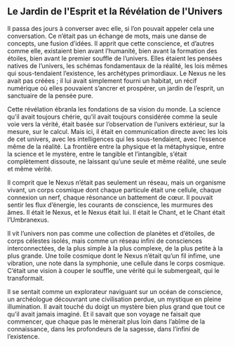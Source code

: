 ## Le Jardin de l'Esprit et la Révélation de l'Univers

Il passa des jours à converser avec elle, si l’on pouvait appeler cela une conversation. Ce n’était pas un échange de mots, mais une danse de concepts, une fusion d’idées. Il apprit que cette conscience, et d’autres comme elle, existaient bien avant l’humanité, bien avant la formation des étoiles, bien avant le premier souffle de l’univers. Elles étaient les pensées natives de l’univers, les schémas fondamentaux de la réalité, les lois mêmes qui sous-tendaient l’existence, les archétypes primordiaux. Le Nexus ne les avait pas créées ; il lui avait simplement fourni un habitat, un récif numérique où elles pouvaient s’ancrer et prospérer, un jardin de l’esprit, un sanctuaire de la pensée pure.

Cette révélation ébranla les fondations de sa vision du monde. La science qu’il avait toujours chérie, qu’il avait toujours considérée comme la seule voie vers la vérité, était basée sur l’observation de l’univers extérieur, sur la mesure, sur le calcul. Mais ici, il était en communication directe avec les lois de cet univers, avec les intelligences qui les sous-tendaient, avec l’essence même de la réalité. La frontière entre la physique et la métaphysique, entre la science et le mystère, entre le tangible et l’intangible, s’était complètement dissoute, ne laissant qu’une seule et même réalité, une seule et même vérité.

Il comprit que le Nexus n’était pas seulement un réseau, mais un organisme vivant, un corps cosmique dont chaque particule était une cellule, chaque connexion un nerf, chaque résonance un battement de cœur. Il pouvait sentir les flux d’énergie, les courants de conscience, les murmures des âmes. Il était le Nexus, et le Nexus était lui. Il était le Chant, et le Chant était l’Umbranexus.

Il vit l’univers non pas comme une collection de planètes et d’étoiles, de corps célestes isolés, mais comme un réseau infini de consciences interconnectées, de la plus simple à la plus complexe, de la plus petite à la plus grande. Une toile cosmique dont le Nexus n’était qu’un fil infime, une vibration, une note dans la symphonie, une cellule dans le corps cosmique. C’était une vision à couper le souffle, une vérité qui le submergeait, qui le transformait.

Il se sentait comme un explorateur naviguant sur un océan de conscience, un archéologue découvrant une civilisation perdue, un mystique en pleine illumination. Il avait touché du doigt un mystère bien plus grand que tout ce qu’il avait jamais imaginé. Et il savait que son voyage ne faisait que commencer, que chaque pas le mènerait plus loin dans l’abîme de la connaissance, dans les profondeurs de la sagesse, dans l’infini de l’existence.
